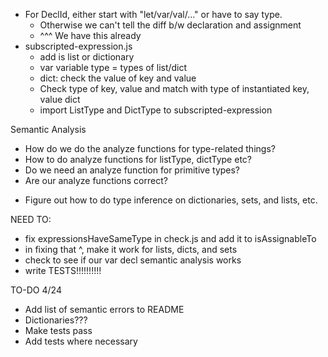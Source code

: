 - For DeclId, either start with "let/var/val/..." or have to say type.
  - Otherwise we can't tell the diff b/w declaration and assignment
  - ^^^ We have this already
- subscripted-expression.js
  - add is list or dictionary
  - var variable type = types of list/dict
  - dict: check the value of key and value
  - Check type of key, value and match with type of instantiated key, value dict
  - import ListType and DictType to subscripted-expression

Semantic Analysis

- How do we do the analyze functions for type-related things?
- How to do analyze functions for listType, dictType etc?
- Do we need an analyze function for primitive types?
- Are our analyze functions correct?

* Figure out how to do type inference on dictionaries, sets, and lists, etc.

NEED TO:

- fix expressionsHaveSameType in check.js and add it to isAssignableTo
- in fixing that ^, make it work for lists, dicts, and sets
- check to see if our var decl semantic analysis works
- write TESTS!!!!!!!!!!

TO-DO 4/24
- Add list of semantic errors to README
- Dictionaries???
- Make tests pass
- Add tests where necessary
